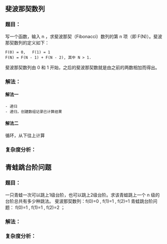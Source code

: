 
## 斐波那契数列
### 题目：
写一个函数，输入 n ，求斐波那契（Fibonacci）数列的第 n 项（即 F(N)）。斐波那契数列的定义如下：
```
F(0) = 0,   F(1) = 1
F(N) = F(N - 1) + F(N - 2), 其中 N > 1.
```
斐波那契数列由 0 和 1 开始，之后的斐波那契数就是由之前的两数相加而得出。

### 解法：
#### 解法一
    - 递归
    - 递归，创建数组记录已计算结果
#### 解法二
循环，从下往上计算

### 复杂度分析：


## 青蛙跳台阶问题
### 题目：
一只青蛙一次可以跳上1级台阶，也可以跳上2级台阶。求该青蛙跳上一个 n 级的台阶总共有多少种跳法。
斐波那契数列：f(0)=0 , f(1)=1 , f(2)=1
青蛙跳台阶问题： f(0)=1 , f(1)=1 , f(2)=2 ；

### 解法：

### 复杂度分析：